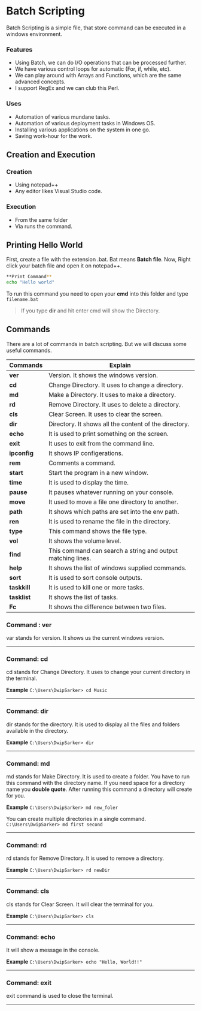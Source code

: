 # Batch Scripting

Batch Scripting is a simple file, that store command can be executed in a windows environment.  

### Features

-  Using Batch, we can do I/O operations that can be processed further.
- We have various control loops for automatic (For, if, while, etc).
- We can play around with Arrays and Functions, which are the same advanced concepts.
- I support RegEx and we can club this Perl.

### Uses

- Automation of various mundane tasks.
- Automation of various deployment tasks in Windows OS.
- Installing various applications on the system in one go.
- Saving work-hour for the work.



## Creation and Execution

### Creation 

- Using notepad++
- Any editor likes Visual Studio code.

### Execution

- From the same folder
- Via runs the command.



## Printing Hello World

First, create a file with the extension .bat. Bat means **Batch file**.  Now, Right click your batch file and open it on notepad++.

```bash
**Print Command**
echo "Hello world"
```

To run this command you need to open your **cmd** into this folder and  type `filename.bat` 

> If you type **dir** and hit enter cmd will show the Directory.



## Commands

There are a lot of commands in batch scripting. But we will discuss some useful commands.

| Commands     | Explain                                                     |
| ------------ | ----------------------------------------------------------- |
| **ver**      | Version. It shows the windows version.                      |
| **cd**       | Change Directory. It uses to change a directory.            |
| **md**       | Make a Directory. It uses to make a directory.              |
| **rd**       | Remove Directory. It uses to delete a directory.            |
| **cls**      | Clear Screen. It uses to clear the screen.                  |
| **dir**      | Directory. It shows all the content of the directory.       |
| **echo**     | It is used to print something on the screen.                |
| **exit**     | It uses to exit from the command line.                      |
| **ipconfig** | It shows IP configerations.                                 |
| **rem**      | Comments a command.                                         |
| **start**    | Start the program in a new window.                          |
| **time**     | It is used to display the time.                             |
| **pause**    | It pauses whatever running on your console.                 |
| **move**     | It used to move a file one directory to another.            |
| **path**     | It shows which paths are set into the env path.             |
| **ren**      | It is used to rename the file in the directory.             |
| **type**     | This command shows the file type.                           |
| **vol**      | It shows the volume level.                                  |
| **find**     | This command can search a string and output matching lines. |
| **help**     | It shows the list of windows supplied commands.             |
| **sort**     | It is used to sort console outputs.                         |
| **taskkill** | It is used to kill one or more tasks.                       |
| **tasklist** | It shows the list of tasks.                                 |
| **Fc**       | It shows the difference between two files.                  |



### Command : ver

var stands for version. It shows us the current windows version.

------



### Command: cd

cd stands for Change Directory. It uses to change your current directory in the terminal. 

**Example** `C:\Users\DwipSarker> cd Music`

------



### Command: dir

dir stands for the directory. It is used to display all the files and folders available in the directory.

**Example** `C:\Users\DwipSarker> dir`

------



### Command: md

md stands for Make Directory. It is used to create a folder. You have to run this command with the directory name. If you need space for a directory name you **double quote**.  After running this command a directory will create for you.

**Example** `C:\Users\DwipSarker> md new_foler`

You can create multiple directories in a single command. `C:\Users\DwipSarker> md first second`

------



### Command: rd

rd stands for Remove Directory. It is used to remove a directory.

**Example** `C:\Users\DwipSarker> rd newDir`

------



### Command: cls

cls stands for Clear Screen. It will clear the terminal for you. 

**Example** `C:\Users\DwipSarker> cls`

------



### Command: echo

It will show a message in the console.

**Example** `C:\Users\DwipSarker> echo "Hello, World!!"`

------



### Command: exit

exit command is used to close the terminal.

------



